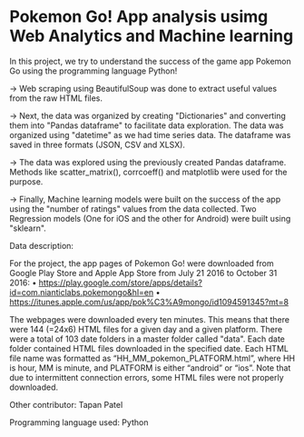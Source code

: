 # Pokemon Go! App analysis usimg Web Analytics and Machine learning
In this project, we try to understand the success of the game app Pokemon Go using the programming language Python!

-> Web scraping using BeautifulSoup was done to extract useful values from the raw HTML files. 

-> Next, the data was organized by creating "Dictionaries" and converting them into "Pandas dataframe" to facilitate data exploration. The data was organized using "datetime" as we had time series data. The dataframe was saved in three formats (JSON, CSV and  XLSX).

-> The data was explored using the previously created Pandas dataframe. Methods like scatter_matrix(), corrcoeff() and matplotlib were used for the purpose.

-> Finally, Machine learning models were built on the success of the app using the "number of ratings" values from the data collected. Two Regression models (One for iOS and the other for Android) were built using "sklearn".


Data description:

For the project, the app pages of Pokemon Go! were downloaded from Google Play Store and Apple App Store from July 21 2016 to October 31 2016:
• https://play.google.com/store/apps/details?id=com.nianticlabs.pokemongo&hl=en
• https://itunes.apple.com/us/app/pok%C3%A9mongo/id1094591345?mt=8

The webpages were downloaded every ten minutes. This means that there were 144 (=24x6) HTML files for a given day and a given platform. There were a total of 103 date folders in a master folder called "data". Each date folder contained HTML files downloaded in the specified date. Each HTML file name was formatted as “HH_MM_pokemon_PLATFORM.html”, where HH is hour, MM is minute, and PLATFORM is either “android” or “ios”. Note that due to intermittent connection errors, some HTML files were not properly downloaded.


Other contributor: Tapan Patel

Programming language used: Python




